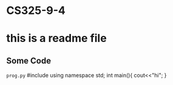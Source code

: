 # CS325-9-4

# this is a readme file 
## Some Code
``` prog.py ```
#include <iostream> 
using namespace std;
int main(){
cout<<"hi";
}
